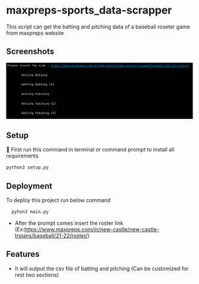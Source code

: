 # maxpreps-sports_data-scrapper
This script can get the batting and pitching data of a baseball roseter game from maxpreps website




## Screenshots

![App Screenshot](https://github.com/DeepProgram/maxpreps-sports_data-scrapper/raw/screenshot/maxpreps-terminal.png)


## Setup
🔴 First run this command in terminal or command prompt to install all requirements
```bash
python3 setup.py
```
## Deployment

To deploy this project run below command

```bash
  pyhon3 main.py
```
- After the prompt comes insert the roster link (Ex:https://www.maxpreps.com/in/new-castle/new-castle-trojans/baseball/21-22/roster/)

## Features

- It will output the csv file of batting and pitching (Can be customized for rest two sections)



